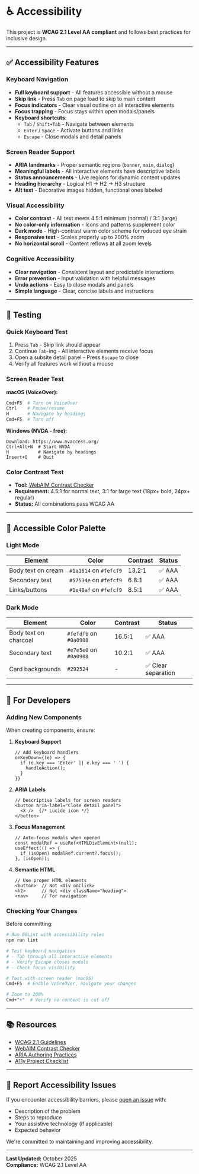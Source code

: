 # ♿ Accessibility

This project is **WCAG 2.1 Level AA compliant** and follows best practices for inclusive design.

---

## ✅ Accessibility Features

### Keyboard Navigation
- **Full keyboard support** - All features accessible without a mouse
- **Skip link** - Press `Tab` on page load to skip to main content
- **Focus indicators** - Clear visual outline on all interactive elements
- **Focus trapping** - Focus stays within open modals/panels
- **Keyboard shortcuts:**
  - `Tab` / `Shift+Tab` - Navigate between elements
  - `Enter` / `Space` - Activate buttons and links
  - `Escape` - Close modals and detail panels

### Screen Reader Support
- **ARIA landmarks** - Proper semantic regions (`banner`, `main`, `dialog`)
- **Meaningful labels** - All interactive elements have descriptive labels
- **Status announcements** - Live regions for dynamic content updates
- **Heading hierarchy** - Logical H1 → H2 → H3 structure
- **Alt text** - Decorative images hidden, functional ones labeled

### Visual Accessibility
- **Color contrast** - All text meets 4.5:1 minimum (normal) / 3:1 (large)
- **No color-only information** - Icons and patterns supplement color
- **Dark mode** - High-contrast warm color scheme for reduced eye strain
- **Responsive text** - Scales properly up to 200% zoom
- **No horizontal scroll** - Content reflows at all zoom levels

### Cognitive Accessibility
- **Clear navigation** - Consistent layout and predictable interactions
- **Error prevention** - Input validation with helpful messages
- **Undo actions** - Easy to close modals and panels
- **Simple language** - Clear, concise labels and instructions

---

## 🧪 Testing

### Quick Keyboard Test
1. Press `Tab` - Skip link should appear
2. Continue `Tab`-ing - All interactive elements receive focus
3. Open a subsite detail panel - Press `Escape` to close
4. Verify all features work without a mouse

### Screen Reader Test
**macOS (VoiceOver):**
```bash
Cmd+F5  # Turn on VoiceOver
Ctrl    # Pause/resume
H       # Navigate by headings
Cmd+F5  # Turn off
```

**Windows (NVDA - free):**
```
Download: https://www.nvaccess.org/
Ctrl+Alt+N  # Start NVDA
H           # Navigate by headings
Insert+Q    # Quit
```

### Color Contrast Test
- **Tool:** [WebAIM Contrast Checker](https://webaim.org/resources/contrastchecker/)
- **Requirement:** 4.5:1 for normal text, 3:1 for large text (18px+ bold, 24px+ regular)
- **Status:** All combinations pass WCAG AA

---

## 🎨 Accessible Color Palette

### Light Mode
| Element | Color | Contrast | Status |
|---------|-------|----------|--------|
| Body text on cream | `#1a1614` on `#fefcf9` | 13.2:1 | ✅ AAA |
| Secondary text | `#57534e` on `#fefcf9` | 6.8:1 | ✅ AAA |
| Links/buttons | `#1e40af` on `#fefcf9` | 8.5:1 | ✅ AAA |

### Dark Mode
| Element | Color | Contrast | Status |
|---------|-------|----------|--------|
| Body text on charcoal | `#fefdfb` on `#0a0908` | 16.5:1 | ✅ AAA |
| Secondary text | `#e7e5e0` on `#0a0908` | 10.2:1 | ✅ AAA |
| Card backgrounds | `#292524` | - | ✅ Clear separation |

---

## 🔧 For Developers

### Adding New Components

When creating components, ensure:

1. **Keyboard Support**
   ```tsx
   // Add keyboard handlers
   onKeyDown={(e) => {
     if (e.key === 'Enter' || e.key === ' ') {
       handleAction();
     }
   }}
   ```

2. **ARIA Labels**
   ```tsx
   // Descriptive labels for screen readers
   <button aria-label="Close detail panel">
     <X />  {/* Lucide icon */}
   </button>
   ```

3. **Focus Management**
   ```tsx
   // Auto-focus modals when opened
   const modalRef = useRef<HTMLDivElement>(null);
   useEffect(() => {
     if (isOpen) modalRef.current?.focus();
   }, [isOpen]);
   ```

4. **Semantic HTML**
   ```tsx
   // Use proper HTML elements
   <button>  // Not <div onClick>
   <h2>      // Not <div className="heading">
   <nav>     // For navigation
   ```

### Checking Your Changes

Before committing:
```bash
# Run ESLint with accessibility rules
npm run lint

# Test keyboard navigation
# - Tab through all interactive elements
# - Verify Escape closes modals
# - Check focus visibility

# Test with screen reader (macOS)
Cmd+F5  # Enable VoiceOver, navigate your changes

# Zoom to 200%
Cmd+"+"  # Verify no content is cut off
```

---

## 📚 Resources

- [WCAG 2.1 Guidelines](https://www.w3.org/WAI/WCAG21/quickref/)
- [WebAIM Contrast Checker](https://webaim.org/resources/contrastchecker/)
- [ARIA Authoring Practices](https://www.w3.org/WAI/ARIA/apg/)
- [A11y Project Checklist](https://www.a11yproject.com/checklist/)

---

## 🐛 Report Accessibility Issues

If you encounter accessibility barriers, please [open an issue](../../issues) with:
- Description of the problem
- Steps to reproduce
- Your assistive technology (if applicable)
- Expected behavior

We're committed to maintaining and improving accessibility.

---

**Last Updated:** October 2025  
**Compliance:** WCAG 2.1 Level AA

